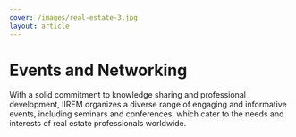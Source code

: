 ```yaml
---
cover: /images/real-estate-3.jpg
layout: article
---
```


# Events and Networking

With a solid commitment to knowledge sharing and professional development, IIREM organizes a diverse range of engaging and informative events, including seminars and conferences, which cater to the needs and interests of real estate professionals worldwide.